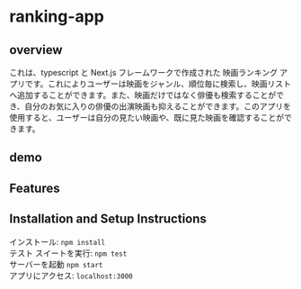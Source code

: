 # ranking-app
## overview
これは、typescript と Next.js フレームワークで作成された 映画ランキング アプリです。これによりユーザーは映画をジャンル、順位毎に検索し、映画リストへ追加することができます。また、映画だけではなく俳優も検索することができ、自分のお気に入りの俳優の出演映画も抑えることができます。このアプリを使用すると、ユーザーは自分の見たい映画や、既に見た映画を確認することができます。
## demo
## Features
## Installation and Setup Instructions
インストール: `npm install`  
テスト スイートを実行: `npm test`  
サーバーを起動 `npm start`  
アプリにアクセス: `localhost:3000`  
